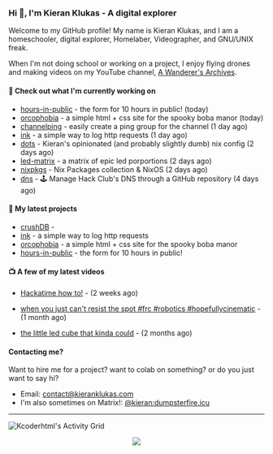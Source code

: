 ### Hi 👋, I'm Kieran Klukas - A digital explorer

Welcome to my GitHub profile! My name is Kieran Klukas, and I am a homeschooler, digital explorer, Homelaber, Videographer, and GNU/UNIX freak.

When I'm not doing school or working on a project, I enjoy flying drones and making videos on my YouTube channel, [A Wanderer's Archives](https://youtube.com/@wanderer.archives).

#### 👷 Check out what I'm currently working on

- [hours-in-public](https://github.com/kcoderhtml/hours-in-public) - the form for 10 hours in public! (today)
- [orcophobia](https://github.com/kcoderhtml/orcophobia) - a simple html + css site for the spooky boba manor (today)
- [channelping](https://github.com/kcoderhtml/channelping) - easily create a ping group for the channel (1 day ago)
- [ink](https://github.com/kcoderhtml/ink) - a simple way to log http requests (1 day ago)
- [dots](https://github.com/kcoderhtml/dots) - Kieran's opinionated (and probably slightly dumb) nix config (2 days ago)
- [led-matrix](https://github.com/kcoderhtml/led-matrix) - a matrix of epic led porportions (2 days ago)
- [nixpkgs](https://github.com/NixOS/nixpkgs) - Nix Packages collection & NixOS (2 days ago)
- [dns](https://github.com/hackclub/dns) - 🕹 Manage Hack Club's DNS through a GitHub repository (4 days ago)

#### 🌱 My latest projects

- [crushDB](https://github.com/kcoderhtml/crushDB) - 
- [ink](https://github.com/kcoderhtml/ink) - a simple way to log http requests
- [orcophobia](https://github.com/kcoderhtml/orcophobia) - a simple html + css site for the spooky boba manor
- [hours-in-public](https://github.com/kcoderhtml/hours-in-public) - the form for 10 hours in public!

#### 📺 A few of my latest videos

- [Hackatime how to!](https://www.youtube.com/watch?v=eKoD9yyr1To) - (2 weeks ago)

- [when you just can't resist the spot #frc #robotics #hopefullycinematic](https://www.youtube.com/watch?v=Y7SZ_TDleGM) - (1 month ago)

- [the little led cube that kinda could](https://www.youtube.com/watch?v=um7v7Y04vGw) - (2 months ago)



#### Contacting me?

Want to hire me for a project? want to colab on something? or do you just want to say hi?

- Email: [contact@kieranklukas.com](mailto:contact@kieranklukas.com)
- I'm also sometimes on Matrix!: [@kieran:dumpsterfire.icu](https://matrix.to/#/@kieran.matrix.dumpsterfire.icu)

---

![Kcoderhtml's Activity Grid](https://raw.githubusercontent.com/kcoderhtml/kcoderhtml/output/github-contribution-grid-snake.svg)
<p align="center">
  <img src="https://github-readme-stats.vercel.app/api/wakatime?username=krn&api_domain=waka.hackclub.com&bg_color=1A202C&title_color=2F855A&icon_color=2F855A&text_color=ffffff&custom_title=Hackatime%20Weekly%20Stats&layout=compact">
</p>

